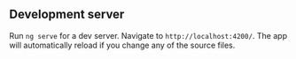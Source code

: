 ## Development server

Run `ng serve` for a dev server. Navigate to `http://localhost:4200/`. The app will automatically reload if you change any of the source files.
